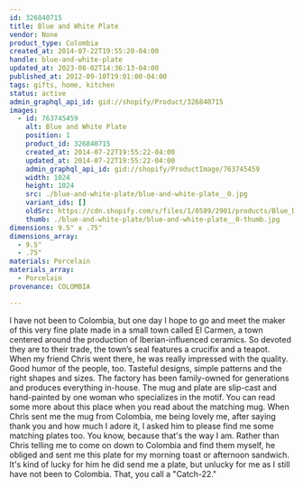 ```yaml
---
id: 326840715
title: Blue and White Plate
vendor: None
product_type: Colombia
created_at: 2014-07-22T19:55:20-04:00
handle: blue-and-white-plate
updated_at: 2023-08-02T14:36:13-04:00
published_at: 2012-09-10T19:01:00-04:00
tags: gifts, home, kitchen
status: active
admin_graphql_api_id: gid://shopify/Product/326840715
images:
  - id: 763745459
    alt: Blue and White Plate
    position: 1
    product_id: 326840715
    created_at: 2014-07-22T19:55:22-04:00
    updated_at: 2014-07-22T19:55:22-04:00
    admin_graphql_api_id: gid://shopify/ProductImage/763745459
    width: 1024
    height: 1024
    src: ./blue-and-white-plate/blue-and-white-plate__0.jpg
    variant_ids: []
    oldSrc: https://cdn.shopify.com/s/files/1/0589/2901/products/Blue_Dining_Plate_offset.jpeg?v=1406073322
    thumb: ./blue-and-white-plate/blue-and-white-plate__0-thumb.jpg
dimensions: 9.5" x .75"
dimensions_array:
  - 9.5"
  - .75"
materials: Porcelain
materials_array:
  - Porcelain
provenance: COLOMBIA

---
```


I have not been to Colombia, but one day I hope to go and meet the maker of this very fine plate made in a small town called El Carmen, a town centered around the production of Iberian-influenced ceramics. So devoted they are to their trade, the town’s seal features a crucifix and a teapot. When my friend Chris went there, he was really impressed with the quality. Good humor of the people, too. Tasteful designs, simple patterns and the right shapes and sizes. The factory has been family-owned for generations and produces everything in-house. The mug and plate are slip-cast and hand-painted by one woman who specializes in the motif. You can read some more about this place when you read about the matching mug. When Chris sent me the mug from Colombia, me being lovely me, after saying thank you and how much I adore it, I asked him to please find me some matching plates too. You know, because that's the way I am. Rather than Chris telling me to come on down to Colombia and find them myself, he obliged and sent me this plate for my morning toast or afternoon sandwich. It's kind of lucky for him he did send me a plate, but unlucky for me as I still have not been to Colombia. That, you call a "Catch-22."